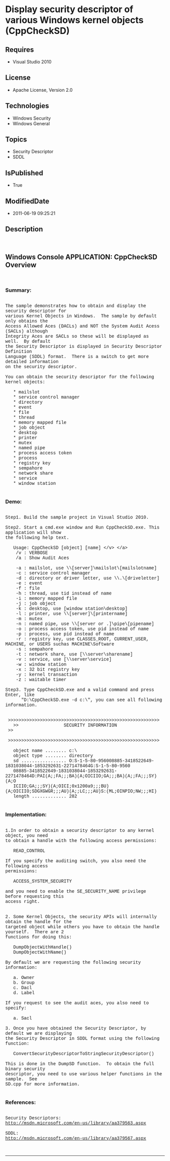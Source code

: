 # Display security descriptor of various Windows kernel objects (CppCheckSD)
## Requires
* Visual Studio 2010
## License
* Apache License, Version 2.0
## Technologies
* Windows Security
* Windows General
## Topics
* Security Descriptor
* SDDL
## IsPublished
* True
## ModifiedDate
* 2011-06-19 09:25:21
## Description

<p style="font-family:Courier New">&nbsp;</p>
<h2>Windows Console APPLICATION: CppCheckSD Overview</h2>
<p style="font-family:Courier New">&nbsp;</p>
<h3>Summary:</h3>
<p style="font-family:Courier New"><br>
The sample demonstrates how to obtain and display the security descriptor for<br>
various Kernel Objects in Windows. &nbsp;The sample by default only obtains the <br>
Access Allowed Aces (DACLs) and NOT the System Audit Acess (SACLs) although<br>
Integrity Aces are SACLs so these will be displayed as well. &nbsp;By default<br>
the Security Descriptor is displayed in Security Descriptor Definition<br>
Language (SDDL) format. &nbsp;There is a switch to get more detailed information <br>
on the security descriptor.<br>
<br>
You can obtain the security descriptor for the following kernel objects:<br>
<br>
&nbsp; &nbsp;* mailslot<br>
&nbsp; &nbsp;* service control manager<br>
&nbsp; &nbsp;* directory <br>
&nbsp; &nbsp;* event<br>
&nbsp; &nbsp;* file<br>
&nbsp; &nbsp;* thread<br>
&nbsp; &nbsp;* memory mapped file<br>
&nbsp; &nbsp;* job object<br>
&nbsp; &nbsp;* desktop<br>
&nbsp; &nbsp;* printer<br>
&nbsp; &nbsp;* mutex<br>
&nbsp; &nbsp;* named pipe<br>
&nbsp; &nbsp;* process access token<br>
&nbsp; &nbsp;* process<br>
&nbsp; &nbsp;* registry key<br>
&nbsp; &nbsp;* sempahore<br>
&nbsp; &nbsp;* network share<br>
&nbsp; &nbsp;* service<br>
&nbsp; &nbsp;* window station<br>
<br>
</p>
<h3>Demo:</h3>
<p style="font-family:Courier New"><br>
Step1. Build the sample project in Visual Studio 2010.<br>
<br>
Step2. Start a cmd.exe window and Run CppCheckSD.exe. This application will show <br>
the following help text.<br>
<br>
&nbsp; &nbsp;Usage: CppCheckSD [object] [name] &lt;/v&gt; &lt;/a&gt;<br>
&nbsp; &nbsp; /v : VERBOSE<br>
&nbsp; &nbsp; /a : Show Audit Aces<br>
<br>
&nbsp; &nbsp; -a : mailslot, use \\[server]\mailslot\[mailslotname]<br>
&nbsp; &nbsp; -c : service control manager<br>
&nbsp; &nbsp; -d : directory or driver letter, use \\.\[driveletter]<br>
&nbsp; &nbsp; -e : event<br>
&nbsp; &nbsp; -f : file<br>
&nbsp; &nbsp; -h : thread, use tid instead of name<br>
&nbsp; &nbsp; -i : memory mapped file<br>
&nbsp; &nbsp; -j : job object<br>
&nbsp; &nbsp; -k : desktop, use [window station\desktop]<br>
&nbsp; &nbsp; -l : printer, use \\[server]\[printername]<br>
&nbsp; &nbsp; -m : mutex<br>
&nbsp; &nbsp; -n : named pipe, use \\[server or .]\pipe\[pipename]<br>
&nbsp; &nbsp; -o : process access token, use pid instead of name<br>
&nbsp; &nbsp; -p : process, use pid instead of name<br>
&nbsp; &nbsp; -r : registry key, use CLASSES_ROOT, CURRENT_USER, MACHINE, or USERS suchas MACHINE\Software<br>
&nbsp; &nbsp; -s : sempahore<br>
&nbsp; &nbsp; -t : network share, use [\\server\sharename]<br>
&nbsp; &nbsp; -v : service, use [\\server\service]<br>
&nbsp; &nbsp; -w : window station<br>
&nbsp; &nbsp; -x : 32 bit registry key<br>
&nbsp; &nbsp; -y : kernel transaction<br>
&nbsp; &nbsp; -z : waitable timer<br>
<br>
Step3. Type CppCheckSD.exe and a valid command and press Enter, like <br>
&nbsp; &nbsp; &nbsp; &quot;D:\CppCheckSD.exe -d c:\&quot;, you can see all following information.<br>
<br>
&nbsp; &nbsp;&gt;&gt;&gt;&gt;&gt;&gt;&gt;&gt;&gt;&gt;&gt;&gt;&gt;&gt;&gt;&gt;&gt;&gt;&gt;&gt;&gt;&gt;&gt;&gt;&gt;&gt;&gt;&gt;&gt;&gt;&gt;&gt;&gt;&gt;&gt;&gt;&gt;&gt;&gt;&gt;&gt;&gt;&gt;&gt;&gt;&gt;&gt;&gt;&gt;&gt;&gt;&gt;&gt;&gt;&gt;&gt;&gt;<br>
&nbsp; &nbsp;&gt;&gt; &nbsp; &nbsp; &nbsp; &nbsp; &nbsp; &nbsp; &nbsp; &nbsp; SECURITY INFORMATION &nbsp; &nbsp; &nbsp; &nbsp; &nbsp; &nbsp; &nbsp; &nbsp;&gt;&gt;<br>
&nbsp; &nbsp;&gt;&gt;&gt;&gt;&gt;&gt;&gt;&gt;&gt;&gt;&gt;&gt;&gt;&gt;&gt;&gt;&gt;&gt;&gt;&gt;&gt;&gt;&gt;&gt;&gt;&gt;&gt;&gt;&gt;&gt;&gt;&gt;&gt;&gt;&gt;&gt;&gt;&gt;&gt;&gt;&gt;&gt;&gt;&gt;&gt;&gt;&gt;&gt;&gt;&gt;&gt;&gt;&gt;&gt;&gt;&gt;&gt;<br>
<br>
&nbsp; &nbsp;object name ........ c:\<br>
&nbsp; &nbsp;object type ........ directory<br>
&nbsp; &nbsp;sd ................. O:S-1-5-80-956008885-3418522649-1831038044-1853292631-2271478464G:S-1-5-80-9560<br>
&nbsp; &nbsp;08885-3418522649-1831038044-1853292631-2271478464D:PAI(A;;FA;;;BA)(A;OICIIO;GA;;;BA)(A;;FA;;;SY)(A;O<br>
&nbsp; &nbsp;ICIIO;GA;;;SY)(A;OICI;0x1200a9;;;BU)(A;OICIIO;SDGXGWGR;;;AU)(A;;LC;;;AU)S:(ML;OINPIO;NW;;;HI)<br>
&nbsp; &nbsp;length ............. 282<br>
<br>
</p>
<h3>Implementation:</h3>
<p style="font-family:Courier New"><br>
1.In order to obtain a security descriptor to any kernel object, you need<br>
to obtain a handle with the following access permissions:<br>
<br>
&nbsp; &nbsp;READ_CONTROL<br>
<br>
If you specify the auditing switch, you also need the following access <br>
permissions:<br>
<br>
&nbsp; &nbsp;ACCESS_SYSTEM_SECURITY<br>
<br>
and you need to enable the SE_SECURITY_NAME privilege before requesting this<br>
access right. &nbsp;<br>
<br>
<br>
2. Some Kernel Objects, the security APIs will internally obtain the handle for the<br>
targeted object while others you have to obtain the handle yourself. &nbsp;There are 2<br>
functions for doing this:<br>
<br>
&nbsp; &nbsp;DumpObjectWithHandle()<br>
&nbsp; &nbsp;DumpObjectWithName()<br>
<br>
By default we are requesting the following security information:<br>
<br>
&nbsp; &nbsp;a. Owner<br>
&nbsp; &nbsp;b. Group<br>
&nbsp; &nbsp;c. Dacl<br>
&nbsp; &nbsp;d. Label<br>
<br>
If you request to see the audit aces, you also need to specify:<br>
<br>
&nbsp; &nbsp;a. Sacl<br>
<br>
3. Once you have obtained the Security Descriptor, by default we are displaying <br>
the Security Descriptor in SDDL format using the following function:<br>
<br>
&nbsp; &nbsp;ConvertSecurityDescriptorToStringSecurityDescriptor()<br>
<br>
This is done in the DumpSD function. &nbsp;To obtain the full binary security <br>
descriptor, you need to use various helper functions in the sample. &nbsp;See <br>
SD.cpp for more information.<br>
<br>
</p>
<h3>References:</h3>
<p style="font-family:Courier New"><br>
Security Descriptors:<br>
<a href="http://msdn.microsoft.com/en-us/library/aa379563.aspx" target="_blank">http://msdn.microsoft.com/en-us/library/aa379563.aspx</a><br>
<br>
SDDL:<br>
<a href="http://msdn.microsoft.com/en-us/library/aa379567.aspx" target="_blank">http://msdn.microsoft.com/en-us/library/aa379567.aspx</a><br>
<br>
<br>
</p>
<hr>
<div><a href="http://go.microsoft.com/?linkid=9759640" style="margin-top:3px"><img src="http://bit.ly/onecodelogo" alt="">
</a></div>
